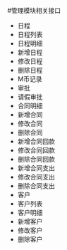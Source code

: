 #管理模块相关接口
* 日程
 * 日程列表
 * 日程明细
 * 新增日程
 * 修改日程
 * 删除日程
* M币记录
* 审批
 * 请假审批
 * 合同明细
 * 新增合同
 * 修改合同
 * 删除合同
 * 新增合同回款
 * 修改合同回款
 * 删除合同回款
 * 新增合同支出
 * 修改合同支出
 * 删除合同支出
* 客户
 * 客户列表
 * 客户明细
 * 新增客户
 * 修改客户
 * 删除客户